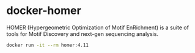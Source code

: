 # docker-homer

HOMER (Hypergeometric Optimization of Motif EnRichment) is a suite of tools for Motif Discovery and next-gen sequencing analysis.

```bash
docker run -it --rm homer:4.11
```